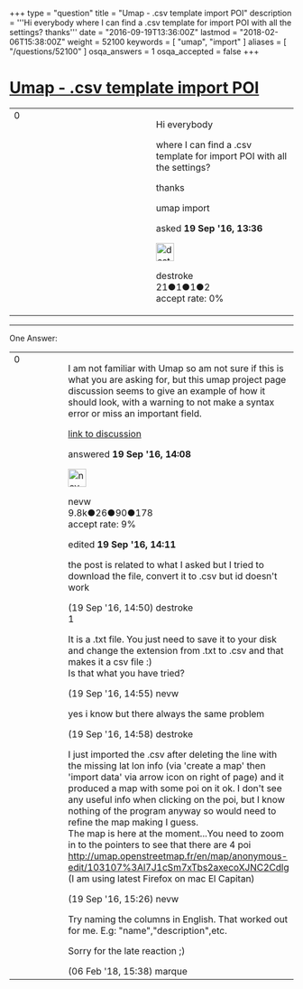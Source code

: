 +++
type = "question"
title = "Umap - .csv template import POI"
description = '''Hi everybody where I can find a .csv template for import POI with all the settings? thanks'''
date = "2016-09-19T13:36:00Z"
lastmod = "2018-02-06T15:38:00Z"
weight = 52100
keywords = [ "umap", "import" ]
aliases = [ "/questions/52100" ]
osqa_answers = 1
osqa_accepted = false
+++

<div class="headNormal">

# [Umap - .csv template import POI](/questions/52100/umap-csv-template-import-poi)

</div>

<div id="main-body">

<div id="askform">

<table id="question-table" style="width:100%;">
<colgroup>
<col style="width: 50%" />
<col style="width: 50%" />
</colgroup>
<tbody>
<tr>
<td style="width: 30px; vertical-align: top"><div class="vote-buttons">
<span id="post-52100-upvote" class="ajax-command post-vote up" rel="nofollow" title="I like this post (click again to cancel)"> </span>
<div id="post-52100-score" class="post-score" title="current number of votes">
0
</div>
<span id="post-52100-downvote" class="ajax-command post-vote down" rel="nofollow" title="I dont like this post (click again to cancel)"> </span> <span id="favorite-mark" class="ajax-command favorite-mark" rel="nofollow" title="mark/unmark this question as favorite (click again to cancel)"> </span>
<div id="favorite-count" class="favorite-count">
&#10;</div>
</div></td>
<td><div id="item-right">
<div class="question-body">
<p>Hi everybody</p>
<p>where I can find a .csv template for import POI with all the settings?</p>
<p>thanks</p>
</div>
<div id="question-tags" class="tags-container tags">
<span class="post-tag tag-link-umap" rel="tag" title="see questions tagged &#39;umap&#39;">umap</span> <span class="post-tag tag-link-import" rel="tag" title="see questions tagged &#39;import&#39;">import</span>
</div>
<div id="question-controls" class="post-controls">
&#10;</div>
<div class="post-update-info-container">
<div class="post-update-info post-update-info-user">
<p>asked <strong>19 Sep '16, 13:36</strong></p>
<img src="https://secure.gravatar.com/avatar/4506159fb0028d642730a63d3625ec46?s=32&amp;d=identicon&amp;r=g" class="gravatar" width="32" height="32" alt="destroke&#39;s gravatar image" />
<p><span>destroke</span><br />
<span class="score" title="21 reputation points">21</span><span title="1 badges"><span class="badge1">●</span><span class="badgecount">1</span></span><span title="1 badges"><span class="silver">●</span><span class="badgecount">1</span></span><span title="2 badges"><span class="bronze">●</span><span class="badgecount">2</span></span><br />
<span class="accept_rate" title="Rate of the user&#39;s accepted answers">accept rate:</span> <span title="destroke has no accepted answers">0%</span></p>
</div>
</div>
<div id="comments-container-52100" class="comments-container">
&#10;</div>
<div id="comment-tools-52100" class="comment-tools">
&#10;</div>
<div class="clear">
&#10;</div>
<div id="comment-52100-form-container" class="comment-form-container">
&#10;</div>
<div class="clear">
&#10;</div>
</div></td>
</tr>
</tbody>
</table>

------------------------------------------------------------------------

<div class="tabBar">

<span id="sort-top"></span>

<div class="headQuestions">

One Answer:

</div>

</div>

<span id="52101"></span>

<div id="answer-container-52101" class="answer">

<table style="width:100%;">
<colgroup>
<col style="width: 50%" />
<col style="width: 50%" />
</colgroup>
<tbody>
<tr>
<td style="width: 30px; vertical-align: top"><div class="vote-buttons">
<span id="post-52101-upvote" class="ajax-command post-vote up" rel="nofollow" title="I like this post (click again to cancel)"> </span>
<div id="post-52101-score" class="post-score" title="current number of votes">
0
</div>
<span id="post-52101-downvote" class="ajax-command post-vote down" rel="nofollow" title="I dont like this post (click again to cancel)"> </span>
</div></td>
<td><div class="item-right">
<div class="answer-body">
<p>I am not familiar with Umap so am not sure if this is what you are asking for, but this umap project page discussion seems to give an example of how it should look, with a warning to not make a syntax error or miss an important field.</p>
<p><a href="https://github.com/umap-project/umap/issues/285">link to discussion</a></p>
</div>
<div class="answer-controls post-controls">
&#10;</div>
<div class="post-update-info-container">
<div class="post-update-info post-update-info-user">
<p>answered <strong>19 Sep '16, 14:08</strong></p>
<img src="https://secure.gravatar.com/avatar/e5674dd96938593e0af5130dfffe0f90?s=32&amp;d=identicon&amp;r=g" class="gravatar" width="32" height="32" alt="nevw&#39;s gravatar image" />
<p><span>nevw</span><br />
<span class="score" title="9843 reputation points"><span>9.8k</span></span><span title="26 badges"><span class="badge1">●</span><span class="badgecount">26</span></span><span title="90 badges"><span class="silver">●</span><span class="badgecount">90</span></span><span title="178 badges"><span class="bronze">●</span><span class="badgecount">178</span></span><br />
<span class="accept_rate" title="Rate of the user&#39;s accepted answers">accept rate:</span> <span title="nevw has 32 accepted answers">9%</span></p>
</div>
<div class="post-update-info post-update-info-edited">
<p><span> edited <strong>19 Sep '16, 14:11</strong> </span></p>
</div>
</div>
<div id="comments-container-52101" class="comments-container">
<span id="52103"></span>
<div id="comment-52103" class="comment">
<div id="post-52103-score" class="comment-score">
&#10;</div>
<div class="comment-text">
<p>the post is related to what I asked but I tried to download the file, convert it to .csv but id doesn't work</p>
</div>
<div id="comment-52103-info" class="comment-info">
<span class="comment-age">(19 Sep '16, 14:50)</span> <span class="comment-user userinfo">destroke</span>
</div>
</div>
<span id="52104"></span>
<div id="comment-52104" class="comment">
<div id="post-52104-score" class="comment-score">
1
</div>
<div class="comment-text">
<p>It is a .txt file. You just need to save it to your disk and change the extension from .txt to .csv and that makes it a csv file :)<br />
Is that what you have tried?</p>
</div>
<div id="comment-52104-info" class="comment-info">
<span class="comment-age">(19 Sep '16, 14:55)</span> <span class="comment-user userinfo">nevw</span>
</div>
</div>
<span id="52105"></span>
<div id="comment-52105" class="comment">
<div id="post-52105-score" class="comment-score">
&#10;</div>
<div class="comment-text">
<p>yes i know but there always the same problem</p>
</div>
<div id="comment-52105-info" class="comment-info">
<span class="comment-age">(19 Sep '16, 14:58)</span> <span class="comment-user userinfo">destroke</span>
</div>
</div>
<span id="52107"></span>
<div id="comment-52107" class="comment">
<div id="post-52107-score" class="comment-score">
&#10;</div>
<div class="comment-text">
<p>I just imported the .csv after deleting the line with the missing lat lon info (via 'create a map' then 'import data' via arrow icon on right of page) and it produced a map with some poi on it ok. I don't see any useful info when clicking on the poi, but I know nothing of the program anyway so would need to refine the map making I guess.<br />
The map is here at the moment...You need to zoom in to the pointers to see that there are 4 poi <a href="http://umap.openstreetmap.fr/en/map/anonymous-edit/103107%3Al7J1cSm7xTbs2axecoXJNC2Cdlg">http://umap.openstreetmap.fr/en/map/anonymous-edit/103107%3Al7J1cSm7xTbs2axecoXJNC2Cdlg</a><br />
(I am using latest Firefox on mac El Capitan)</p>
</div>
<div id="comment-52107-info" class="comment-info">
<span class="comment-age">(19 Sep '16, 15:26)</span> <span class="comment-user userinfo">nevw</span>
</div>
</div>
<span id="61988"></span>
<div id="comment-61988" class="comment">
<div id="post-61988-score" class="comment-score">
&#10;</div>
<div class="comment-text">
<p>Try naming the columns in English. That worked out for me. E.g: "name","description",etc.</p>
<p>Sorry for the late reaction ;)</p>
</div>
<div id="comment-61988-info" class="comment-info">
<span class="comment-age">(06 Feb '18, 15:38)</span> <span class="comment-user userinfo">marque</span>
</div>
</div>
</div>
<div id="comment-tools-52101" class="comment-tools">
&#10;</div>
<div class="clear">
&#10;</div>
<div id="comment-52101-form-container" class="comment-form-container">
&#10;</div>
<div class="clear">
&#10;</div>
</div></td>
</tr>
</tbody>
</table>

</div>

<div class="paginator-container-left">

</div>

</div>

</div>

